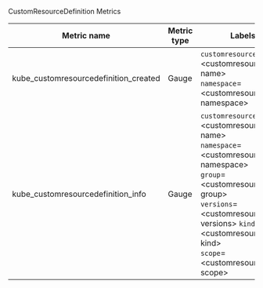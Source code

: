 CustomResourceDefinition Metrics

| Metric name                           | Metric type | Labels/tags                                                                                                                                                                                                                                                                                                                                 | Status       |
|---------------------------------------|-------------|---------------------------------------------------------------------------------------------------------------------------------------------------------------------------------------------------------------------------------------------------------------------------------------------------------------------------------------------|--------------|
| kube_customresourcedefinition_created | Gauge       | `customresourcedefinition`=&lt;customresourcedefinition-name&gt; <br> `namespace`=&lt;customresourcedefinition-namespace&gt;                                                                                                                                                                                                                | EXPERIMENTAL |
| kube_customresourcedefinition_info    | Gauge       | `customresourcedefinition`=&lt;customresourcedefinition-name&gt; <br> `namespace`=&lt;customresourcedefinition-namespace&gt; <br> `group`=&lt;customresourcedefinition-group&gt; <br> `versions`=&lt;customresourcedefinition-versions&gt; `kind`=&lt;customresourcedefinition-kind&gt; <br> `scope`=&lt;customresourcedefinition-scope&gt; | EXPERIMENTAL |
